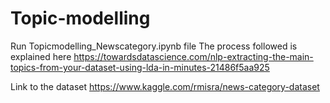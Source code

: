 # Topic-modelling
Run Topicmodelling_Newscategory.ipynb file 
The process followed is explained here https://towardsdatascience.com/nlp-extracting-the-main-topics-from-your-dataset-using-lda-in-minutes-21486f5aa925

Link to the dataset https://www.kaggle.com/rmisra/news-category-dataset

